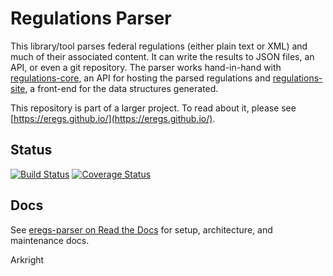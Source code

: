 Regulations Parser
==================

This library/tool parses federal regulations (either plain text or XML) and
much of their associated content. It can write the results to JSON files, an
API, or even a git repository. The parser works hand-in-hand with
[regulations-core](https://github.com/eregs/regulations-core), an API for hosting the parsed regulations and
[regulations-site](https://github.com/eregs/regulations-site), a front-end for the data structures generated.

This repository is part of a larger project. To read about it, please see 
[https://eregs.github.io/](https://eregs.github.io/).

## Status
[![Build Status](https://travis-ci.org/eregs/regulations-parser.png)](https://travis-ci.org/eregs/regulations-parser)
[![Coverage Status](https://coveralls.io/repos/18F/regulations-parser/badge.svg?branch=master&service=github)](https://coveralls.io/github/18F/regulations-parser?branch=master)

## Docs

See [eregs-parser on Read the Docs](https://eregs-parser.readthedocs.org/) for setup,
architecture, and maintenance docs.

Arkright


